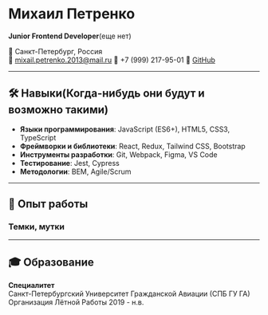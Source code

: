 # Михаил Петренко

**Junior Frontend Developer**(еще нет)

📍 Санкт-Петербург, Россия  
📧 mixail.petrenko.2013@mail.ru
📱 +7 (999) 217-95-01
💼 [GitHub](https://github.com/MikhailPetrenko1)

---

## 🛠️ Навыки(Когда-нибудь они будут и возможно такими)

- **Языки программирования**: JavaScript (ES6+), HTML5, CSS3, TypeScript
- **Фреймворки и библиотеки**: React, Redux, Tailwind CSS, Bootstrap
- **Инструменты разработки**: Git, Webpack, Figma, VS Code
- **Тестирование**: Jest, Cypress
- **Методологии**: BEM, Agile/Scrum

---

## 🏢 Опыт работы

### Темки, мутки

---

## 🎓 Образование

**Специалитет**  
Санкт-Петербургский Университет Гражданской Авиации (СПБ ГУ ГА)
Организация Лётной Работы 2019 - н.в.
